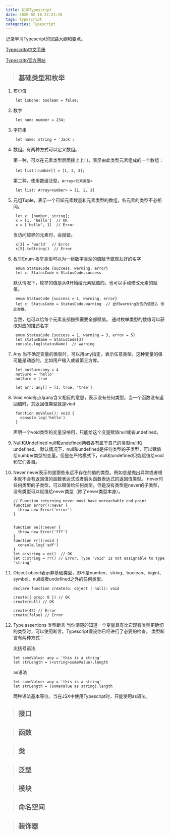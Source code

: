 ```yaml
---
title: 初学Typescript
date: 2020-02-16 22:21:18
tags: Typescript
categories: Typescript
---
```


记录学习Typescript的思路大纲和要点。

<!-- more -->
[Typescritp中文手册][1]

[Typescritp官方网站][2]

> ## 基础类型和枚举

1. 布尔值

        let isDone: boolean = false;

2. 数字

        let num: number = 234;

3. 字符串

        let name: string = 'Jack';

4. 数组。有两种方式可以定义数组。

    第一种，可以在元素类型后面接上上`[]`，表示由此类型元素组成的一个数组：

        let list：number[] = [1, 2, 3];

    第二种，使用数组泛型，`Array<元素类型>`  

        let list: Array<number> = [1, 2, 3]

5. 元组Tuple，表示一个已知元素数量和元素类型的数组，各元素的类型不必相同。

        let x: [number, string];
        x = [1, 'hello']  // OK
        x = ['hello', 1]  // Error

    当访问越界的元素时，会报错。

        x[2] = 'world'  // Error
        x[5].toString()  // Error

6. 枚举Enum
    枚举类型可以为一组数字类型的值赋予直观友好的名字

        enum StatusCode {success, warning, error}
        let c: StatusCode = StatusCode.success

    默认情况下，枚举的值是从**0**开始给元素赋值的。也可以手动修改元素的赋值。

        enum StatusCode {success = 1, warning, error}
        let c: StatusCode = StatusCode.warning  // 此时warning对应的值是2，依此类推。

    当然，也可以给每个元素全部按照需要全部赋值。
    通过枚举类型的数值可以获取对应的描述名字

        enum StatusCode {success = 1, warning = 3, error = 5}
        let statusName = StatusCode[3]
        console.log(statusName)  // warning

7. Any
    当不确定变量的类型时，可以用any指定，表示任意类型。这种变量的值可能是动态的，比如用户输入或者第三方库。

        let notSure:any = 4
        notSure = 'hello'
        notSure = true

        let arr: any[] = [1, true, 'tree']

8. Void
    void有点与any含义相反的意思，表示没有任何类型。当一个函数没有返回值时，其返回值类型就是viod

        function noValue(): void {
          console.log('hello')
        }

    声明一个void类型的变量没啥用，只能给这个变量赋值null或者undefined。

9. Null和Undefined
    null和undefined两者各有属于自己的类型null和undefined。
    默认情况下，null和undefined是任何类型的子类型，可以赋值给number类型的变量。但是在严格模式下，null和undefined只能赋值给void和它们各自。

10. Never
    never表示的是那些永远不存在的值的类型。例如总是抛出异常或者根本就不会有返回值的函数表达式或者箭头函数表达式的返回值类型。
    never时任何类型的子类型，可以赋值给任何类型。但是没有类型是never的子类型，没有类型可以赋值给never类型（除了never类型本身）。

        // Function returning never must have unreachable end point
        function error():never {
          throw new Error('error')
        }


        function ee():never {
          throw new Error('fff')
        }
        function rr():void {
          console.log('sdf')
        }
        let a:string = ee()  // OK
        let c:string = rr() // Error, Type 'void' is not assignable to type 'string'

11. Object
    object表示非基础类型，即不是number、string、boolean、bigint、symbol、null或者undefined之外的任何类型。

        declare function create(o: object | null): void

        create({ prop: 0 }) // OK
        create(null) // OK

        create(42) // Error
        create(false) // Error

12. Type assertions 类型断言
    当你清楚的知道一个变量具有比它现有类型更确切的类型时，可以使用断言。Typescript假设你已经进行了必要的检查。
    类型断言有两种方式：

    尖括号语法

        let someValue: any = 'this is a string'
        let strLength = (<string>someValue).length

    as语法

        let someValue: any = 'this is a string'
        let strLength = (someValue as string).length

    两种语法基本等价。当在JSX中使用Typescript时，只能使用as语法。


> ## 接口

> ## 函数

> ## 类

> ## 泛型

> ## 模块

> ## 命名空间

> ## 装饰器

[1]: https://typescript.bootcss.com/
[2]: https://www.typescriptlang.org/docs/home.html